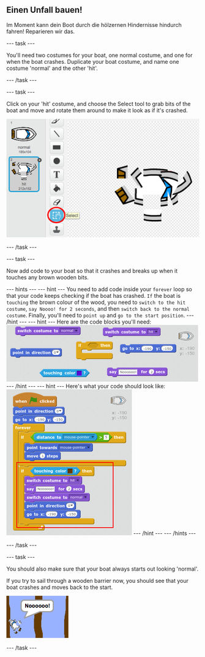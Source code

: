 ## Einen Unfall bauen!

Im Moment kann dein Boot durch die hölzernen Hindernisse hindurch fahren! Reparieren wir das.

\--- task \---

You'll need two costumes for your boat, one normal costume, and one for when the boat crashes. Duplicate your boat costume, and name one costume 'normal' and the other 'hit'.

\--- /task \---

\--- task \---

Click on your 'hit' costume, and choose the Select tool to grab bits of the boat and move and rotate them around to make it look as if it's crashed.

![screenshot](images/boat-hit-costume.png)

\--- /task \---

\--- task \---

Now add code to your boat so that it crashes and breaks up when it touches any brown wooden bits.

\--- hints \--- \--- hint \--- You need to add code inside your `forever` loop so that your code keeps checking if the boat has crashed. `If` the boat is `touching` the brown colour of the wood, you need to `switch to the hit costume`, `say Noooo! for 2 seconds`, and then `switch back to the normal costume`. Finally, you'll need to `point up` and `go to the start position`. \--- /hint \--- \--- hint \--- Here are the code blocks you'll need: ![screenshot](images/boat-hit-blocks.png) \--- /hint \--- \--- hint \--- Here's what your code should look like: ![screenshot](images/boat-hit-code.png) \--- /hint \--- \--- /hints \---

\--- /task \---

\--- task \---

You should also make sure that your boat always starts out looking 'normal'.

If you try to sail through a wooden barrier now, you should see that your boat crashes and moves back to the start.

![screenshot](images/boat-crash.png)

\--- /task \---